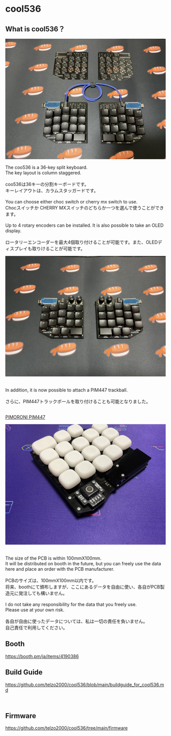 # cool536
## What is cool536？

![](img/img0001.jpg)

The coo536 is a 36-key split keyboard.
<br>
The key layout is column staggered.
<br><br>
coo536は36キーの分割キーボードです。
<br>
キーレイアウトは、カラムスタッガードです。
<br><br>
You can choose either choc switch or cherry mx switch to use.
<br>
Chocスイッチか CHERRY MXスイッチのどちらか一つを選んで使うことができます。
<br>
<br>
Up to 4 rotary encoders can be installed. It is also possible to take an OLED display.
<br><br>
ロータリーエンコーダーを最大4個取り付けることが可能です。また、OLEDディスプレイも取りけることが可能です。
<br>

![](img/img0002.jpg)

<br>
In addition, it is now possible to attach a PIM447 trackball.
<br><br>
さらに、PIM447トラックボールを取り付けることも可能となりました。
<br>
<br>

[PIMORONI PIM447](https://shop.pimoroni.com/products/trackball-breakout?variant=27672765038675)

![](img/img0003.jpg)


<br>
The size of the PCB is within 100mmX100mm.
<br>
It will be distributed on booth in the future, but you can freely use the data here and place an order with the PCB manufacturer.
<br><br>
PCBのサイズは、100mmX100mm以内です。
<br>
将来、boothにて頒布しますが、ここにあるデータを自由に使い、各自がPCB製造元に発注しても構いません。
<br><br>
I do not take any responsibility for the data that you freely use.
<br>
Please use at your own risk.
<br><br>
各自が自由に使ったデータについては、私は一切の責任を負いません。
<br>
自己責任で利用してください。
<br>

## Booth
https://booth.pm/ja/items/4190386

## Build Guide
https://github.com/telzo2000/cool536/blob/main/buildguide_for_cool536.md
<br>

<br>

## Firmware
https://github.com/telzo2000/cool536/tree/main/firmware
